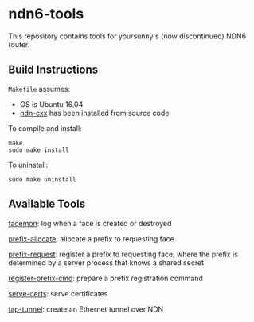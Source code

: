 # ndn6-tools

This repository contains tools for yoursunny's (now discontinued) NDN6 router.

## Build Instructions

`Makefile` assumes:

* OS is Ubuntu 16.04
* [ndn-cxx](http://named-data.net/doc/ndn-cxx/) has been installed from source code

To compile and install:

    make
    sudo make install

To uninstall:

    sudo make uninstall

## Available Tools

[facemon](facemon.md): log when a face is created or destroyed

[prefix-allocate](prefix-allocate.md): allocate a prefix to requesting face

[prefix-request](prefix-request.md): register a prefix to requesting face, where the prefix is determined by a server process that knows a shared secret

[register-prefix-cmd](register-prefix-cmd.md): prepare a prefix registration command

[serve-certs](serve-certs.md): serve certificates

[tap-tunnel](tap-tunnel.md): create an Ethernet tunnel over NDN
